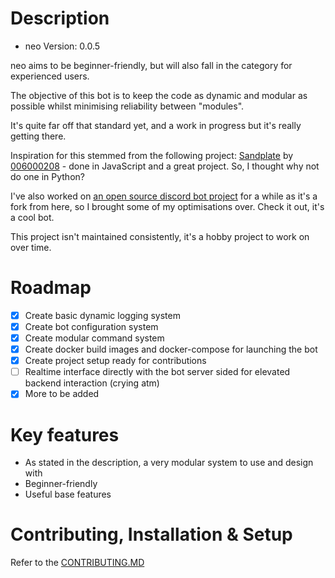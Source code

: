 # Description
- neo Version: 0.0.5

neo aims to be beginner-friendly, but will also fall in the category for experienced users. 

The objective of this bot is to keep the code as dynamic and modular as possible whilst minimising reliability between
"modules".

It's quite far off that standard yet, and a work in progress but it's really getting there.

Inspiration for this stemmed from the following project: [Sandplate](https://github.com/06000208/sandplate) by [006000208](https://github.com/06000208) - done in JavaScript and a great project. So, I thought why not do one in Python?

I've also worked on [an open source discord bot project](https://github.com/pritam42069/yadps-chan) for a while as it's a fork from here, so I brought some of my optimisations over. Check it out, it's a cool bot.


This project isn't maintained consistently, it's a hobby project to work on over time.
# Roadmap
 * [x] Create basic dynamic logging system
 * [x] Create bot configuration system
 * [x] Create modular command system
 * [x] Create docker build images and docker-compose for launching the bot
 * [x] Create project setup ready for contributions
 * [ ] Realtime interface directly with the bot server sided for elevated backend interaction (crying atm)
 * [x] More to be added

# Key features
- As stated in the description, a very modular system to use and design with
- Beginner-friendly
- Useful base features

# Contributing, Installation & Setup
Refer to the [CONTRIBUTING.MD](CONTRIBUTING.md)
